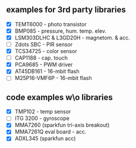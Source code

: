 ## examples for 3rd party libraries

- [x] TEMT6000 - photo transistor
- [x] BMP085 - pressure, hum. temp. elev.
- [x] LSM303DLHC & L3GD20H - magnetom. & acc.
- [ ] Zdots SBC - PIR sensor
- [x] TCS34725 - color sensor
- [ ] CAP1188 - cap. touch
- [x] PCA9685 - PWM driver
- [x] AT45DB161 - 16-mbit flash
- [ ] M25P16-VMF6P - 16-mbit flash

## code examples w\o libraries

- [x] TMP102 - temp sensor
- [ ] ITG 3200 - gyroscope
- [x] MMA7260 (sparkfun tri-axis breakout)
- [x] MMA7261Q eval board - acc.
- [x] ADXL345 (sparkfun acc)
